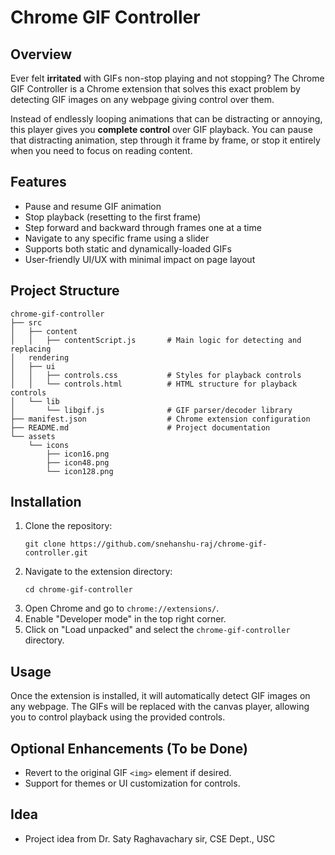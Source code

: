 # Chrome GIF Controller

## Overview
Ever felt **irritated** with GIFs non-stop playing and not stopping? The Chrome GIF Controller is a Chrome extension that solves this exact problem by detecting GIF images on any webpage giving control over them.

Instead of endlessly looping animations that can be distracting or annoying, this player gives you **complete control** over GIF playback. You can pause that distracting animation, step through it frame by frame, or stop it entirely when you need to focus on reading content.

## Features
- Pause and resume GIF animation
- Stop playback (resetting to the first frame)
- Step forward and backward through frames one at a time
- Navigate to any specific frame using a slider
- Supports both static and dynamically-loaded GIFs
- User-friendly UI/UX with minimal impact on page layout

## Project Structure
```
chrome-gif-controller
├── src
│   ├── content
│   │   ├── contentScript.js       # Main logic for detecting and replacing 
│   rendering
│   ├── ui
│   │   ├── controls.css           # Styles for playback controls
│   │   └── controls.html          # HTML structure for playback controls
│   └── lib
│       └── libgif.js              # GIF parser/decoder library
├── manifest.json                  # Chrome extension configuration
├── README.md                      # Project documentation
└── assets
    └── icons
        ├── icon16.png            
        ├── icon48.png             
        └── icon128.png            
```

## Installation
1. Clone the repository:
   ```
   git clone https://github.com/snehanshu-raj/chrome-gif-controller.git
   ```
2. Navigate to the extension directory:
   ```
   cd chrome-gif-controller
   ```
3. Open Chrome and go to `chrome://extensions/`.
4. Enable "Developer mode" in the top right corner.
5. Click on "Load unpacked" and select the `chrome-gif-controller` directory.

## Usage
Once the extension is installed, it will automatically detect GIF images on any webpage. The GIFs will be replaced with the canvas player, allowing you to control playback using the provided controls.

## Optional Enhancements (To be Done)
- Revert to the original GIF `<img>` element if desired.
- Support for themes or UI customization for controls.

## Idea
- Project idea from Dr. Saty Raghavachary sir, CSE Dept., USC